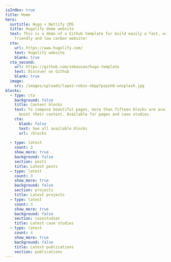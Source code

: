 ```yaml
---
isIndex: true
title: Home
hero:
  surtitle: Hugo + Netlify CMS
  title: Hugolify demo website
  text: This is a demo of a Github template for build easily a fast, accessible
    friendly and low carbon website!
  cta:
    url: https://www.hugolify.com/
    text: Hugolify website
    blank: true
  cta_second:
    url: https://github.com/sebousan/hugo-template
    text: Discover on Github
    blank: true
  image:
    src: /images/uploads/lopez-robin-nbpp7pzpsh8-unsplash.jpg
blocks:
  - type: cta
    background: false
    title: Content blocks
    text: To compose beautiful pages, more than fifteen blocks are available to
      boost their content. Available for pages and case studies.
    cta:
      blank: false
      text: See all available blocks
      url: /blocks
       
  - type: latest
    count: 3
    show_more: true
    background: false
    section: posts
    title: Latest posts
  - type: latest
    count: 3
    show_more: true
    background: false
    section: projects
    title: Latest projects
  - type: latest
    count: 3
    show_more: true
    background: false
    section: casestudies
    title: Latest case studies
  - type: latest
    count: 4
    show_more: true
    background: false
    title: Latest publications
    section: publications
---
```

